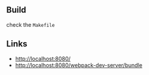 ## Build

check the `Makefile`

## Links

- <http://localhost:8080/>
- <http://localhost:8080/webpack-dev-server/bundle>
